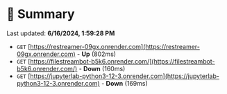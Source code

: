 # 📖 Summary
Last updated: **6/16/2024, 1:59:28 PM**

- `GET` [https://restreamer-09gx.onrender.com](https://restreamer-09gx.onrender.com) - **Up** (802ms)
- `GET` [https://filestreambot-b5k6.onrender.com/](https://filestreambot-b5k6.onrender.com/) - **Down** (160ms)
- `GET` [https://jupyterlab-python3-12-3.onrender.com](https://jupyterlab-python3-12-3.onrender.com) - **Down** (169ms)
